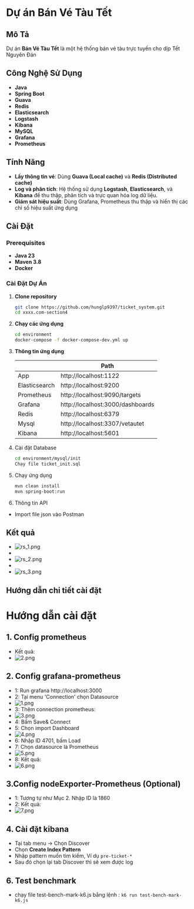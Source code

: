 # Dự án Bán Vé Tàu Tết

## Mô Tả
Dự án **Bán Vé Tàu Tết** là một hệ thống bán vé tàu trực tuyến cho dịp Tết Nguyên Đán

## Công Nghệ Sử Dụng
- **Java**
- **Spring Boot**
- **Guava**
- **Redis**
- **Elasticsearch**
- **Logstash**
- **Kibana**
- **MySQL**
- **Grafana**
- **Prometheus**

## Tính Năng
- **Lấy thông tin vé**: Dùng **Guava (Local cache)** và **Redis (Distributed cache)**
- **Log và phân tích**: Hệ thống sử dụng **Logstash**, **Elasticsearch**, và **Kibana** để thu thập, phân tích và trực quan hóa log dữ liệu.
- **Giám sát hiệu suất**: Dùng Grafana, Prometheus thu thập và hiển thị các chỉ số hiệu suất ứng dụng
## Cài Đặt

### Prerequisites
- **Java 23**
- **Maven 3.8**
- **Docker** 

### Cài Đặt Dự Án
1. **Clone repository**
   ```bash
   git clone https://github.com/hunglp9397/ticket_system.git
   cd xxxx.com-section4
2. **Chạy các ứng dụng**
   ```bash
   cd environment
   docker-compose -f docker-compose-dev.yml up
   
3. **Thông tin ứng dụng**

   |               | Path                             |
   |---------------|----------------------------------|
   | App           | http://localhost:1122            |
   | Elasticsearch | http://localhost:9200            |
   | Prometheus    | http://localhost:9090/targets    |
   | Grafana       | http://localhost:3000/dashboards |
   | Redis         | http://localhost:6379            |
   | Mysql         | http://localhost:3307/vetautet   |
   | Kibana        | http://localhost:5601            |


3. Cài đặt Database
   ```bash
   cd environment/mysql/init
   Chạy file ticket_init.sql
   
4. Chạy ứng dụng
   ```bash
   mvn clean install
   mvn spring-boot:run

5. Thông tin API
- Import file json vào Postman 
## Kết quả
- ![rs_1.png](images_readme%2Frs_1.png)
- 
- ![rs_2.png](images_readme%2Frs_2.png)
- 
- ![rs_3.png](images_readme%2Frs_3.png)
## Hướng dẫn chi tiết cài đặt

# Hướng dẫn cài đặt
## 1. Config prometheus
- Kết quả:
- ![2.png](images_readme%2F2.png)

## 2. Config grafana-prometheus
- 1: Run grafana http://localhost:3000
- 2:  Tại menu 'Connection' chọn Datasource
- ![1.png](images_readme%2F1.png)
- 3:  Thêm connection prometheus:
- ![3.png](images_readme%2F3.png)
- 4:  Bấm Save& Connect
- 5: Chọn import Dashboard
- ![4.png](images_readme%2F4.png)
- 6: Nhập ID 4701, bấm Load
- 7: Chọn datasource là Prometheus
- ![5.png](images_readme%2F5.png)
- 8: Kết quả:
- ![6.png](images_readme%2F6.png)

## 3.Config nodeExporter-Prometheus (Optional)
- 1: Tương tự như Mục 2. Nhập ID là 1860
- 2: Kết quả:
- ![7.png](images_readme%2F7.png)

## 4. Cài đặt kibana 
- Tại tab menu -> Chọn Discover
- Chọn **Create Index Pattern**
- Nhập pattern muốn tìm kiếm, Ví dụ `pre-ticket-*`
- Sau đó chọn lại tab Discover thì sẽ xem được log
## 6. Test benchmark
- chạy file test-bench-mark-k6.js bằng lệnh : `k6 run test-bench-mark-k6.js`